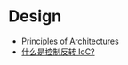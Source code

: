 # Design

- [Principles of Architectures](/dev/design/principles-of-architectures.md)
- [什么是控制反转 IoC?](/dev/design/what-is-inversion-of-control.md)
